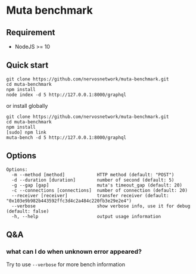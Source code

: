 # Muta benchmark

## Requirement

- NodeJS >= 10

## Quick start

```shell
git clone https://github.com/nervosnetwork/muta-benchmark.git
cd muta-benchmark
npm install
node index -d 5 http://127.0.0.1:8000/graphql
```

or install globally

```
git clone https://github.com/nervosnetwork/muta-benchmark.git
cd muta-benchmark
npm install
[sudo] npm link
muta-bench -d 5 http://127.0.0.1:8000/graphql
```

## Options

```
Options:
  -m --method [method]            HTTP method (default: "POST")
  -d --duration [duration]        number of second (default: 5)
  -g --gap [gap]                  muta's timeout_gap (default: 20)
  -c --connections [connections]  number of connection (default: 20)
  --receiver [receiver]           transfer receiver (default: "0x103e9b982b443592ffc3d4c2a484c220fb3e29e2e4")
  --verbose                       show verbose info, use it for debug (default: false)
  -h, --help                      output usage information
```

## Q&A

### what can I do when unknown error appeared?

Try to use `--verbose` for more bench information